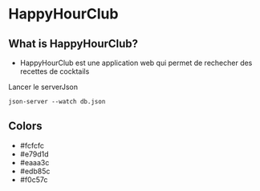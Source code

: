 
# HappyHourClub

## What is HappyHourClub?
- HappyHourClub est une application web qui permet de rechecher des recettes de cocktails

Lancer le serverJson
````
json-server --watch db.json
````

## Colors
- #fcfcfc
- #e79d1d
- #eaaa3c
- #edb85c
- #f0c57c